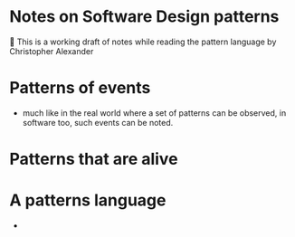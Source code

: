 # Notes on Software Design patterns 
📖 This is a working draft of notes while reading the pattern language by Christopher Alexander 

# Patterns of events 
* much like in the real world where a set of patterns can be observed, in software too, such events can be noted. 

# Patterns that are alive   

# A patterns language 
* 
